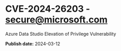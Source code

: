# CVE-2024-26203 - secure@microsoft.com

Azure Data Studio Elevation of Privilege Vulnerability

**Publish date:** 2024-03-12
